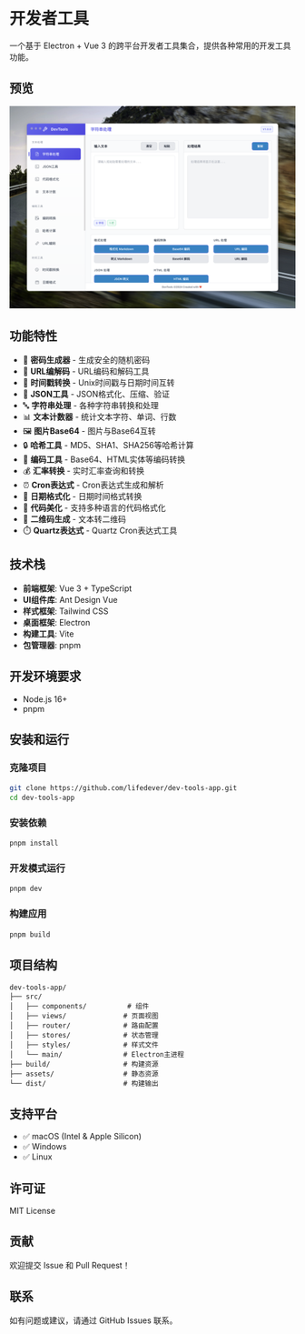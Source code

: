 # 开发者工具

一个基于 Electron + Vue 3 的跨平台开发者工具集合，提供各种常用的开发工具功能。

## 预览

![应用预览](1.png)

## 功能特性

- 🔐 **密码生成器** - 生成安全的随机密码
- 🔗 **URL编解码** - URL编码和解码工具
- 📅 **时间戳转换** - Unix时间戳与日期时间互转
- 🎨 **JSON工具** - JSON格式化、压缩、验证
- 🔤 **字符串处理** - 各种字符串转换和处理
- 📊 **文本计数器** - 统计文本字符、单词、行数
- 🖼️ **图片Base64** - 图片与Base64互转
- 🔒 **哈希工具** - MD5、SHA1、SHA256等哈希计算
- 📝 **编码工具** - Base64、HTML实体等编码转换
- 💰 **汇率转换** - 实时汇率查询和转换
- ⏰ **Cron表达式** - Cron表达式生成和解析
- 📅 **日期格式化** - 日期时间格式转换
- 🎨 **代码美化** - 支持多种语言的代码格式化
- 📱 **二维码生成** - 文本转二维码
- ⏱️ **Quartz表达式** - Quartz Cron表达式工具

## 技术栈

- **前端框架**: Vue 3 + TypeScript
- **UI组件库**: Ant Design Vue
- **样式框架**: Tailwind CSS
- **桌面框架**: Electron
- **构建工具**: Vite
- **包管理器**: pnpm

## 开发环境要求

- Node.js 16+
- pnpm

## 安装和运行

### 克隆项目
```bash
git clone https://github.com/lifedever/dev-tools-app.git
cd dev-tools-app
```

### 安装依赖
```bash
pnpm install
```

### 开发模式运行
```bash
pnpm dev
```

### 构建应用
```bash
pnpm build
```

## 项目结构

```
dev-tools-app/
├── src/
│   ├── components/          # 组件
│   ├── views/              # 页面视图
│   ├── router/             # 路由配置
│   ├── stores/             # 状态管理
│   ├── styles/             # 样式文件
│   └── main/               # Electron主进程
├── build/                  # 构建资源
├── assets/                 # 静态资源
└── dist/                   # 构建输出
```

## 支持平台

- ✅ macOS (Intel & Apple Silicon)
- ✅ Windows
- ✅ Linux

## 许可证

MIT License

## 贡献

欢迎提交 Issue 和 Pull Request！

## 联系

如有问题或建议，请通过 GitHub Issues 联系。